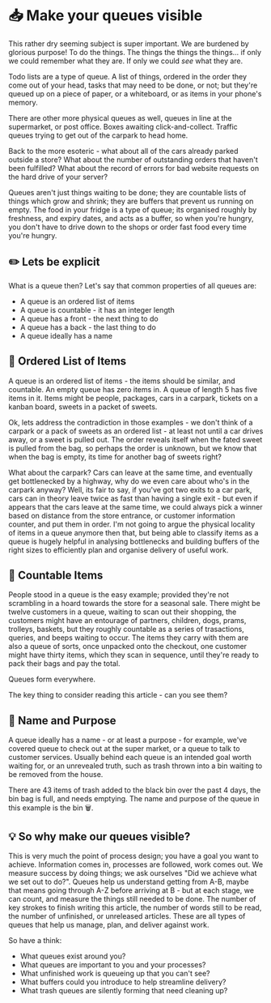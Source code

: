 # 📥 Make your queues visible

This rather dry seeming subject is super important. We are burdened by glorious purpose! To do the things. The things the things the things... if only we could remember what they are. If only we could *see* what they are. 

Todo lists are a type of queue. A list of things, ordered in the order they come out of your head, tasks that may need to be done, or not; but they're queued up on a piece of paper, or a whiteboard, or as items in your phone's memory.

There are other more physical queues as well, queues in line at the supermarket, or post office.  Boxes awaiting click-and-collect. Traffic queues trying to get out of the carpark to head home.

Back to the more esoteric - what about all of the cars already parked outside a store? What about the number of outstanding orders that haven't been fulfilled? What about the record of errors for bad website requests on the hard drive of your server?

Queues aren't just things waiting to be done; they are countable lists of things which grow and shrink; they are buffers that prevent us running on empty. The food in your fridge is a type of queue; its organised roughly by freshness, and expiry dates, and acts as a buffer, so when you're hungry, you don't have to drive down to the shops or order fast food every time you're hungry.

## ✏️ Lets be explicit

What is a queue then? Let's say that common properties of all queues are:

- A queue is an ordered list of items
- A queue is countable - it has an integer length
- A queue has a front - the next thing to do
- A queue has a back - the last thing to do
- A queue ideally has a name

## 🧾 Ordered List of Items

A queue is an ordered list of items - the items should be similar, and countable. An empty queue has zero items in. A queue of length 5 has five items in it. Items might be people, packages, cars in a carpark, tickets on a kanban board, sweets in a packet of sweets.

Ok, lets address the contradiction in those examples - we don't think of a carpark or a pack of sweets as an ordered list - at least not until a car drives away, or a sweet is pulled out. The order reveals itself when the fated sweet is pulled from the bag, so perhaps the order is unknown, but we know that when the bag is empty, its time for another bag of sweets right?

What about the carpark? Cars can leave at the same time, and eventually get bottlenecked by a highway, why do we even care about who's in the carpark anyway? Well, its fair to say, if you've got two exits to a car park, cars can in theory leave twice as fast than having a single exit - but even if appears that the cars leave at the same time, we could always pick a winner based on distance from the store entrance, or customer information counter, and put them in order. I'm not going to argue the physical locality of items in a queue anymore then that, but being able to classify items as a queue is hugely helpful in analysing bottlenecks and building buffers of the right sizes to efficiently plan and organise delivery of useful work.

## 🧮 Countable Items

People stood in a queue is the easy example; provided they're not scrambling in a hoard towards the store for a seasonal sale. There might be twelve customers in a queue, waiting to scan out their shopping, the customers might have an entourage of partners, children, dogs, prams, trolleys, baskets, but they roughly countable as a series of trasactions, queries, and beeps waiting to occur. The items they carry with them are also a queue of sorts, once unpacked onto the checkout, one customer might have thirty items, which they scan in sequence, until they're ready to pack their bags and pay the total. 

Queues form everywhere.

The key thing to consider reading this article - can you see them?

## 📍 Name and Purpose

A queue ideally has a name - or at least a purpose - for example, we've covered queue to check out at the super market, or a queue to talk to customer services. Usually behind each queue is an intended goal worth waiting for, or an unrevealed truth, such as trash thrown into a bin waiting to be removed from the house.

There are 43 items of trash added to the black bin over the past 4 days, the bin bag is full, and needs emptying. The name and purpose of the queue in this example is the bin 🗑️. 

## 💡 So why make our queues visible?

This is very much the point of process design; you have a goal you want to achieve. Information comes in, processes are followed, work comes out. We measure success by doing things; we ask ourselves "Did we achieve what we set out to do?". Queues help us understand getting from A-B, maybe that means going through A-Z before arriving at B - but at each stage, we can count, and measure the things still needed to be done. The number of key strokes to finish writing this article, the number of words still to be read, the number of unfinished, or unreleased articles. These are all types of queues that help us manage, plan, and deliver against work.

So have a think:

- What queues exist around you?
- What queues are important to you and your processes?
- What unfinished work is queueing up that you can't see?
- What buffers could you introduce to help streamline delivery?
- What trash queues are silently forming that need cleaning up?


